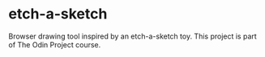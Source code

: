 # etch-a-sketch
Browser drawing tool inspired by an etch-a-sketch toy. This project is part of The Odin Project course.
